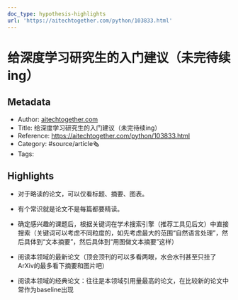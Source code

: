 ```yaml
---
doc_type: hypothesis-highlights
url: 'https://aitechtogether.com/python/103833.html'
---
```

# 给深度学习研究生的入门建议（未完待续ing）
## Metadata
- Author: [aitechtogether.com]()
- Title: 给深度学习研究生的入门建议（未完待续ing）
- Reference: https://aitechtogether.com/python/103833.html
- Category: #source/article🗞
- Tags:
## Highlights
- 对于略读的论文，可以仅看标题、摘要、图表。

- 有个常识就是论文不是每篇都要精读。

- 确定感兴趣的课题后，根据关键词在学术搜索引擎（推荐工具见后文）中直接搜索（关键词可以考虑不同粒度的，如先考虑最大的范围“自然语言处理”，然后具体到“文本摘要”，然后具体到“用图做文本摘要”这样）

- 阅读本领域的最新论文（顶会顶刊的可以多看两眼，水会水刊甚至只挂了ArXiv的最多看下摘要和图片吧）

- 阅读本领域的经典论文：往往是本领域引用量最高的论文，在比较新的论文中常作为baseline出现

